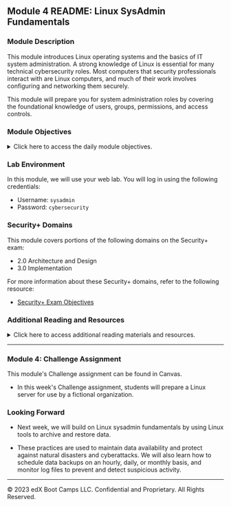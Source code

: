 ## Module 4 README: Linux SysAdmin Fundamentals

### Module Description

This module introduces Linux operating systems and the basics of IT system administration. A strong knowledge of Linux is essential for many technical cybersecurity roles. Most computers that security professionals interact with are Linux computers, and much of their work involves configuring and networking them securely.

This module will prepare you for system administration roles by covering the foundational knowledge of users, groups, permissions, and access controls.


### Module Objectives 

<details>
    <summary>Click here to access the daily module objectives.</summary>

  <br>

- **Day 1:** Introduction to Linux

    - Name three of the most important distributions of Linux.

    - Navigate the Linux file structure using the command line.

    - Manage processes with the `top`, `ps`, and `kill` commands.

    - Install packages using `apt install`.


- **Day 2:** Access Controls

    - Audit passwords using `john`.

    - Elevate privileges with `sudo` and `su`.

    - Create and manage users and groups.


- **Day 3:** Managing Permissions and Services

    - Inspect and set file permissions for sensitive files on the system.

    - Manage and monitor services on the system, including removing unused services.

    - Create and assign users for services.


</details>


### Lab Environment

In this module, we will use your web lab. You will log in using the following credentials:

- Username: `sysadmin`
- Password: `cybersecurity`

### Security+ Domains

This module covers portions of the following domains on the Security+ exam:

- 2.0 Architecture and Design
- 3.0 Implementation



For more information about these Security+ domains, refer to the following resource: 
  - [Security+ Exam Objectives](https://comptiacdn.azureedge.net/webcontent/docs/default-source/exam-objectives/comptia-security-sy0-601-exam-objectives-(2-0).pdf?sfvrsn=8c5889ff_2)


### Additional Reading and Resources

<details> 
<summary> Click here to access additional reading materials and resources. </summary>
</br>

- :books: [The Linux Command Line, 2nd Edition](http://linuxcommand.org/tlcl.php) by William Shotts
  - Chapters 9, 10, 11 (pgs 131-132), 17

- :books: [Linux Essentials Manual, The LPI Introductory Programme](https://golinski.faculty.wmi.amu.edu.pl/sop-en/linux-esentials-manual.pdf)
  
  - "6.4.3 Displaying File Content: more and less", page 87
  
  -  "13.1.3 People and Pseudo-Users", page 173 

  - "13.3 Managing User Accounts and Group Information", page 182

  - "14.4 Special Permissions for Executable Files", page 192 

- [Linux Cheat Sheet](https://docs.google.com/document/d/1ae26YjiqAE1K0Q2Rmi46joDY9UIEYvvZ5O9gpwGS3UE/edit?usp=sharing) 


**Day 1 Resources**

  - [TecMint: Linux Directory Structure Explained](https://www.tecmint.com/linux-directory-structure-and-important-files-paths-explained/)

  - [How-To Geek: How to Use the Linux top Command (and Understand Its Output)](https://www.howtogeek.com/668986/how-to-use-the-linux-top-command-and-understand-its-output/)

**Day 2 Resources**

  - [OSTECHNIX: How To Set Password Policies In Linux](https://ostechnix.com/how-to-set-password-policies-in-linux/)

  - [HowtoForge.com: A beginner's guide to understanding sudo on Ubuntu](https://www.howtoforge.com/tutorial/sudo-beginners-guide/)

**Day 3 Resources**

  - [Using Chmod with Octal Notation](https://docs.oracle.com/cd/E19504-01/802-5750/6i9g464pv/index.html)


</details>

---

### Module 4: Challenge Assignment

This module's Challenge assignment can be found in Canvas.
- In this week's Challenge assignment, students will prepare a Linux server for use by a fictional organization.

### Looking Forward 

- Next week, we will build on Linux sysadmin fundamentals by using Linux tools to archive and restore data. 

- These practices are used to maintain data availability and protect against natural disasters and cyberattacks. We will also learn how to schedule data backups on an hourly, daily, or monthly basis, and monitor log files to prevent and detect suspicious activity.

---

© 2023 edX Boot Camps LLC. Confidential and Proprietary. All Rights Reserved.    
